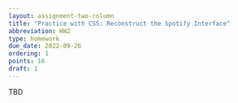 ```yaml
---
layout: assignment-two-column
title: "Practice with CSS: Reconstruct the Spotify Interface"
abbreviation: HW2
type: homework
due_date: 2022-09-26
ordering: 1 
points: 16
draft: 1
---
```


TBD